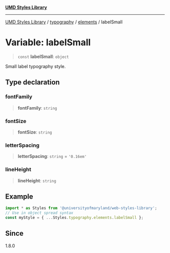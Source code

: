 [**UMD Styles Library**](../../../../README.md)

***

[UMD Styles Library](../../../../README.md) / [typography](../../../README.md) / [elements](../README.md) / labelSmall

# Variable: labelSmall

> `const` **labelSmall**: `object`

Small label typography style.

## Type declaration

### fontFamily

> **fontFamily**: `string`

### fontSize

> **fontSize**: `string`

### letterSpacing

> **letterSpacing**: `string` = `'0.16em'`

### lineHeight

> **lineHeight**: `string`

## Example

```typescript
import * as Styles from '@universityofmaryland/web-styles-library';
// Use in object spread syntax
const myStyle = { ...Styles.typography.elements.labelSmall };
```

## Since

1.8.0
